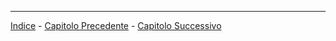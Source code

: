 ---

[Indice][index] - [Capitolo Precedente][prev] - [Capitolo Successivo][next]

[index]: https://github.com/FraClem/GitTutorial/
[prev]: https://github.com/FraClem/GitTutorial/blob/master/4.%20Git%20sul%20server.md
[next]: https://github.com/FraClem/GitTutorial/blob/master/6.%20GitHub.md
